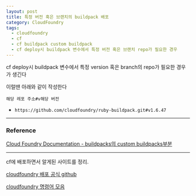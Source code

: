 ```yaml
---
layout: post
title: 특정 버전 혹은 브랜치의 buildpack 배포
category: CloudFoundry
tags:
  - cloudfoundry
  - cf
  - cf buildpack custom buildpack
  - cf deploy시 buildpack 변수에서 특정 버전 혹은 브랜치 repo가 필요한 경우
---
```






cf deploy시 buildpack 변수에서 특정 version 혹은 branch의 repo가 필요한 경우가 생긴다

이럴땐 아래와 같이 작성한다

`해당 레포 주소#v해당 버전`

- ```
  https://github.com/cloudfoundry/ruby-buildpack.git#v1.6.47
  ```



---

### Reference

[Cloud Foundry Documentation - buildpacks의 custom buildpacks부분](https://docs.cloudfoundry.org/devguide/deploy-apps/manifest-attributes.html#buildpack)



---



cf에 배포하면서 알게된 사이트를 정리.

[cloudfoundry 배포 공식 github](https://github.com/cloudfoundry/cf-deployment)

[cloudfoundry 명령어 모음](https://stackoverflow.com/questions/43055854/change-buildpack-of-the-application-pushed-to-pivotal-cloud-foundry)